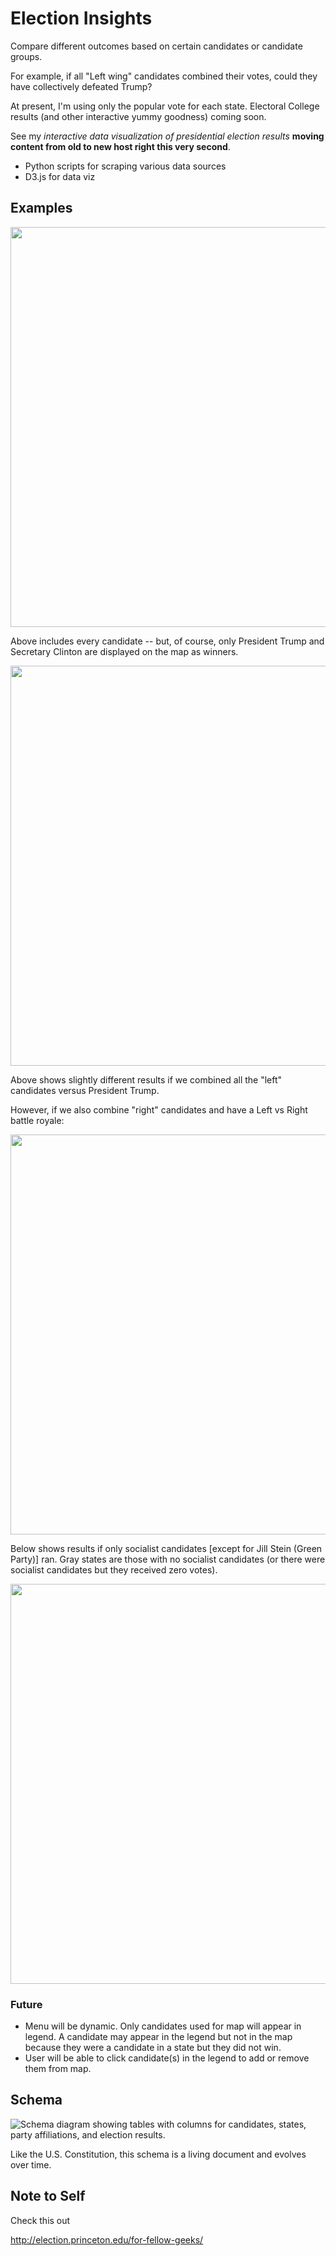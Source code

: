 # Election Insights
Compare different outcomes based on certain candidates or candidate groups.

For example, if all "Left wing" candidates combined their votes, could they have collectively defeated Trump?

At present, I'm using only the popular vote for each state. Electoral College results (and other interactive yummy goodness) coming soon.

See my _interactive data visualization of presidential election results_ **moving content from old to new host right this very second**.

* Python scripts for scraping various data sources
* D3.js for data viz

## Examples

<img src="https://www.roxorsoxor.com/imgs/snagsforgh/electionsInsights/ppp-everyone.png" width="640">

Above includes every candidate -- but, of course, only President Trump and Secretary Clinton are displayed on the map as winners.

<img src="https://www.roxorsoxor.com/imgs/snagsforgh/electionsInsights/ppp-allLeftVStrump.png" width="640">

Above shows slightly different results if we combined all the "left" candidates versus President Trump. 

However, if we also combine "right" candidates and have a Left vs Right battle royale:

<img src="https://www.roxorsoxor.com/imgs/snagsforgh/electionsInsights/ppp-allLeftAllRight.png" width="640">

Below shows results if only socialist candidates [except for Jill Stein (Green Party)] ran. Gray states are those with no socialist candidates (or there were socialist candidates but they received zero votes).

<img src="https://jotascript.files.wordpress.com/2018/11/allsocialistsnogreen.png" width="640">

### Future
- Menu will be dynamic. Only candidates used for map will appear in legend. A candidate may appear in the legend but not in the map because they were a candidate in a state but they did not win.
- User will be able to click candidate(s) in the legend to add or remove them from map.

## Schema
![Schema diagram showing tables with columns for candidates, states, party affiliations, and election results.](https://jotascript.files.wordpress.com/2018/10/schema_101618.png)

Like the U.S. Constitution, this schema is a living document and evolves over time.

## Note to Self
Check this out

http://election.princeton.edu/for-fellow-geeks/

